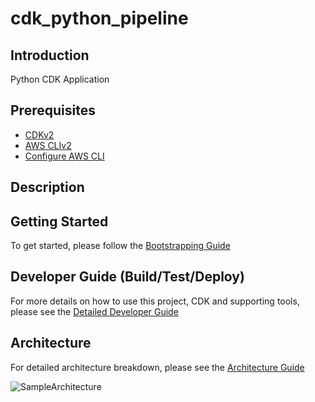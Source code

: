 # cdk_python_pipeline

## Introduction
Python CDK Application

## Prerequisites
- [CDKv2](https://docs.aws.amazon.com/cdk/v2/guide/home.html)
- [AWS CLIv2]()
- [Configure AWS CLI](https://docs.aws.amazon.com/cli/latest/userguide/cli-chap-configure.html)

## Description
<ADD PROJECT SUMMARY>

## Getting Started

To get started, please follow the [Bootstrapping Guide](./docs/bootstrapping-guide.md)

## Developer Guide (Build/Test/Deploy)

For more details on how to use this project, CDK and supporting tools, please see the [Detailed Developer Guide](./docs/developer-guide.md)

## Architecture

For detailed architecture breakdown, please see the [Architecture Guide](./docs/architecture-guide.md)

![SampleArchitecture](./docs/images/architecture.png)
